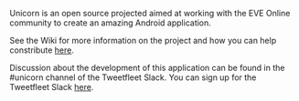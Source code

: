 Unicorn is an open source projected aimed at working with the EVE Online community
to create an amazing Android application.

See the Wiki for more information on the project and how you can help constribute [here](https://github.com/ccpgames/unicorn/wiki).

Discussion about the development of this application can be found in the #unicorn
channel of the Tweetfleet Slack. You can sign up for the Tweetfleet
Slack [here](http://aideronrobotics.com/tweetfleet).
